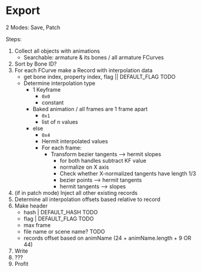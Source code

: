 # Export

2 Modes: Save, Patch

Steps:
1. Collect all objects with animations
	- Searchable: armature & its bones / all armature FCurves
2. Sort by Bone ID?
3. For each FCurve make a Record with interpolation data
	- get bone index, property index, flag || DEFAULT_FLAG TODO
	- Determine interpolation type
		- 1 Keyframe
			- `0x0`
			- constant
		- Baked animation / all frames are 1 frame apart
			- `0x1`
			- list of n values
		- else
			- `0x4`
			- Hermit interpolated values
			- For each frame:
				- Transform bezier tangents --> hermit slopes
					- for both handles subtract KF value
					- normalize on X axis
					- Check whether X-normalized tangents have length 1/3
					- bezier points --> hermit tangents
					- hermit tangents --> slopes
3. (if in patch mode) Inject all other existing records
4. Determine all interpolation offsets based relative to record
5. Make header
	- hash | DEFAULT_HASH TODO
	- flag | DEFAULT_FLAG TODO
	- max frame
	- file name or scene name? TODO
	- records offset based on animName (24 + animName.length + 9 OR 44)
5. Write
6. ???
7. Profit
